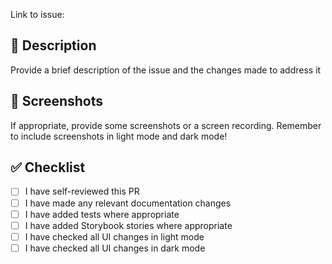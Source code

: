 Link to issue:

## 💬 Description

Provide a brief description of the issue and the changes made to address it

## 📸 Screenshots

If appropriate, provide some screenshots or a screen recording. Remember to include screenshots in light mode and dark mode!

## ✅ Checklist

- [ ] I have self-reviewed this PR
- [ ] I have made any relevant documentation changes
- [ ] I have added tests where appropriate
- [ ] I have added Storybook stories where appropriate
- [ ] I have checked all UI changes in light mode
- [ ] I have checked all UI changes in dark mode
